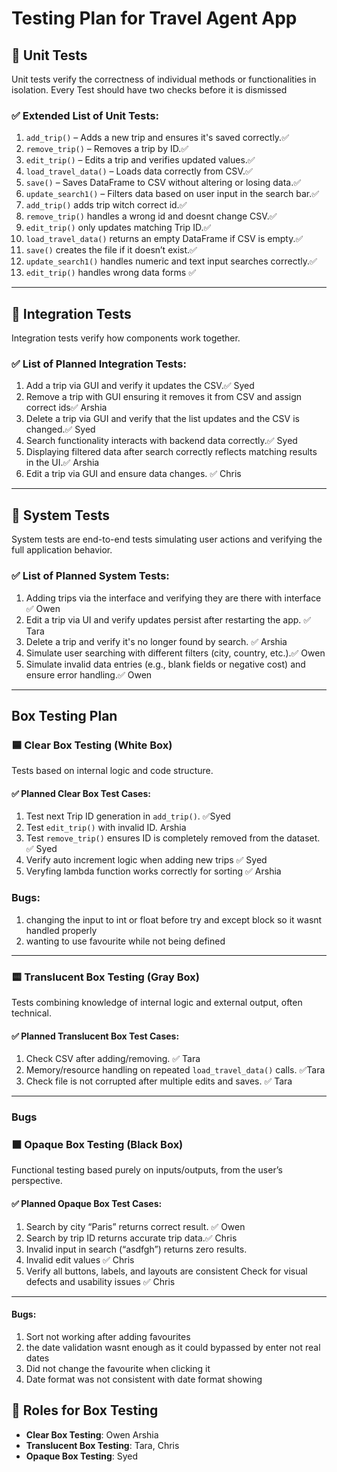 
#  Testing Plan for Travel Agent App

## 🔹 Unit Tests

Unit tests verify the correctness of individual methods or functionalities in isolation.
Every Test should have two checks before it is dismissed

### ✅ Extended List of Unit Tests:
1. `add_trip()` – Adds a new trip and ensures it's saved correctly.✅
2. `remove_trip()` – Removes a trip by ID.✅
3. `edit_trip()` – Edits a trip and verifies updated values.✅
4. `load_travel_data()` – Loads data correctly from CSV.✅
5. `save()` – Saves DataFrame to CSV without altering or losing data.✅
6. `update_search1()` – Filters data based on user input in the search bar.✅
7. `add_trip()` adds trip witch correct id.✅
8. `remove_trip()` handles a wrong id and doesnt change CSV.✅
9. `edit_trip()` only updates matching Trip ID.✅
10. `load_travel_data()` returns an empty DataFrame if CSV is empty.✅
11. `save()` creates the file if it doesn’t exist.✅
12. `update_search1()` handles numeric and text input searches correctly.✅
13. `edit_trip()` handles wrong data forms ✅

---

## 🔹 Integration Tests

Integration tests verify how components work together.

### ✅ List of Planned Integration Tests:
1. Add a trip via GUI and verify it updates the CSV.✅  Syed
2. Remove a trip with GUI ensuring it removes it from CSV and assign correct ids✅    Arshia
3. Delete a trip via GUI and verify that the list updates and the CSV is changed.✅   Syed 
4. Search functionality interacts with backend data correctly.✅    Syed 
5. Displaying filtered data after search correctly reflects matching results in the UI.✅   Arshia 
6. Edit a trip via GUI and ensure data changes. ✅ Chris 

---

## 🔹 System Tests

System tests are end-to-end tests simulating user actions and verifying the full application behavior.

### ✅ List of Planned System Tests:
1. Adding trips via the interface and verifying they are there with interface ✅  Owen
2. Edit a trip via UI and verify updates persist after restarting the app. ✅  Tara
3. Delete a trip and verify it's no longer found by search. ✅   Arshia
4. Simulate user searching with different filters (city, country, etc.).✅   Owen 
5. Simulate invalid data entries (e.g., blank fields or negative cost) and ensure error handling.✅   Owen 

---

## Box Testing Plan

### 🟦 Clear Box Testing (White Box)

Tests based on internal logic and code structure.

#### ✅ Planned Clear Box Test Cases:
1. Test next Trip ID generation in `add_trip()`. ✅Syed
2. Test `edit_trip()` with invalid ID.  Arshia
3. Test `remove_trip()` ensures ID is completely removed from the dataset. ✅ Syed
4. Verify auto increment logic when adding new trips ✅ Syed
5. Veryfing lambda function works correctly for sorting ✅ Arshia


### Bugs: 
1. changing the input to int or float before try and except block so it wasnt handled properly
2. wanting to use favourite while not being defined 
---

### 🟨 Translucent Box Testing (Gray Box)

Tests combining knowledge of internal logic and external output, often technical.

#### ✅ Planned Translucent Box Test Cases:
1. Check CSV after adding/removing.  ✅ Tara
2. Memory/resource handling on repeated `load_travel_data()` calls. ✅Tara
3. Check file is not corrupted after multiple edits and saves. ✅ Tara
---

### Bugs

### ⬛ Opaque Box Testing (Black Box)

Functional testing based purely on inputs/outputs, from the user’s perspective.

#### ✅ Planned Opaque Box Test Cases:
1. Search by city “Paris” returns correct result. ✅ Owen
2. Search by trip ID returns accurate trip data.✅ Chris
3. Invalid input in search (“asdfgh”) returns zero results. 
4. Invalid edit values ✅ Chris 
5. Verify all buttons, labels, and layouts are consistent Check for visual defects and usability issues ✅ Chris
---
#### Bugs: 
1. Sort not working after adding favourites 
2. the date validation wasnt enough as it could bypassed by enter not real dates 
3. Did not change the favourite when clicking it
4. Date format was not consistent with date format showing 

## 👥 Roles for Box Testing

- **Clear Box Testing**: Owen Arshia 
- **Translucent Box Testing**: Tara, Chris  
- **Opaque Box Testing**: Syed 
